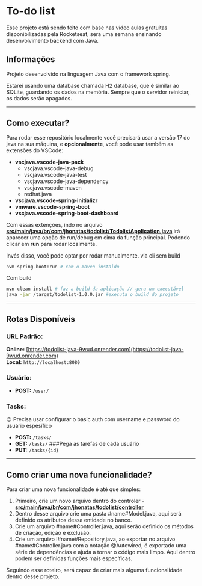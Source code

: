 # To-do list
Esse projeto está sendo feito com base nas vídeo aulas gratuitas disponibilizadas pela Rocketseat, sera uma semana ensinando desenvolvimento backend com Java. 

## Informações
Projeto desenvolvido na linguagem Java com o framework spring.

Estarei usando uma database chamada H2 database, que é similar ao SQLite, guardando os dados na memória. Sempre que o servidor reiniciar, os dados serão apagados.
___
## Como executar?
Para rodar esse repositório localmente você precisará usar a versão 17 do java na sua máquina, e **opcionalmente**, você pode usar também as extensões do VSCode: 
- **vscjava.vscode-java-pack**
    - vscjava.vscode-java-debug
    - vscjava.vscode-java-test
    - vscjava.vscode-java-dependency
    - vscjava.vscode-maven
    - redhat.java
- **vscjava.vscode-spring-initializr**
- **vmware.vscode-spring-boot**
- **vscjava.vscode-spring-boot-dashboard**

Com essas extenções, indo no arquivo <u>**src/main/java/br/com/jhonatas/todolist/TodolistApplication.java**</u> irá aparecer uma opção de run/debug em cima da função principal. Podendo clicar em **run** para rodar localmente.

Invés disso, você pode optar por rodar manualmente.
via cli sem build
```bash
nvm spring-boot:run # com o maven instaldo
```
Com build
```bash
mvn clean install # faz a build da aplicação // gera um executável
java -jar /target/todolist-1.0.0.jar #executa o build do projeto
```
___
## Rotas Disponíveis

### URL Padrão:
**Online:** [https://todolist-java-9wud.onrender.com](https://todolist-java-9wud.onrender.com)  
**Local:** `http://localhost:8080`

### Usuário:
- **POST:** `/user/`

### Tasks: 
   :wink: Precisa usar configurar o basic auth com username e password do usuário espesífico
- **POST:** `/tasks/`
- **GET:** `/tasks/`        ###Pega as tarefas de cada usuário 
- **PUT:** `/tasks/{id}`
___
## Como criar uma nova funcionalidade? 

Para criar uma nova funcionalidade é até que simples: 
1. Primeiro, crie um novo arquivo dentro do controler - <u>**src/main/java/br/com/jhonatas/todolist/controller**</u>
2. Dentro desse arquivo crie uma pasta #name#Model.java, aqui será definido os atributos dessa entidade no banco.
3. Crie um arquivo #name#Controller.java, aqui serão definido os métodos de criação, edição e exclusão. 
4. Crie um arquivo I#name#Repository.java, ao exportar no arquivo #name#Controller.java com a notação @Autowired, é exportado uma série de dependências e ajuda a tornar o código mais limpo. Aqui dentro podem ser definidas funções mais específicas. 

Seguindo esse roteiro, será capaz de criar mais alguma funcionalidade dentro desse projeto. 
